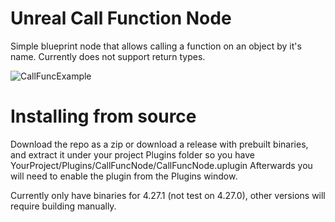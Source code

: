 # Unreal Call Function Node

Simple blueprint node that allows calling a function on an object by it's name. Currently does not support return types.

![CallFuncExample](https://user-images.githubusercontent.com/9076286/140607568-b95ff235-8d12-4041-b6b4-4c350e75c6a4.png)

# Installing from source
Download the repo as a zip or download a release with prebuilt binaries, and extract it under your project Plugins folder so you have YourProject/Plugins/CallFuncNode/CallFuncNode.uplugin
Afterwards you will need to enable the plugin from the Plugins window.

Currently only have binaries for 4.27.1 (not test on 4.27.0), other versions will require building manually.
